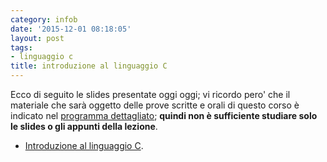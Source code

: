 ```yaml
---
category: infob
date: '2015-12-01 08:18:05'
layout: post
tags:
- linguaggio c
title: introduzione al linguaggio C
---
```


Ecco di seguito le slides presentate oggi oggi; vi ricordo pero' che il
materiale che sarà oggetto delle prove scritte e orali di questo corso è
indicato nel [programma
dettagliato](http://www.vittoriozaccaria.net/deposit/programmaInfoB.pdf);
**quindi non è sufficiente studiare solo le slides o gli appunti della
lezione**.

-   [Introduzione al linguaggio C](https://dl.dropboxusercontent.com/u/5867765/1516-published-infob/le_linguaggioc_0.pdf).
